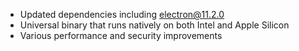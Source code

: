* Updated dependencies including electron@11.2.0
* Universal binary that runs natively on both Intel and Apple Silicon
* Various performance and security improvements
